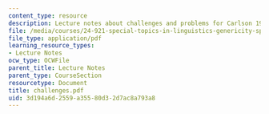 ```yaml
---
content_type: resource
description: Lecture notes about challenges and problems for Carlson 1977.
file: /media/courses/24-921-special-topics-in-linguistics-genericity-spring-2007/3d194a6d2559a35580d32d7ac8a793a8_challenges.pdf
file_type: application/pdf
learning_resource_types:
- Lecture Notes
ocw_type: OCWFile
parent_title: Lecture Notes
parent_type: CourseSection
resourcetype: Document
title: challenges.pdf
uid: 3d194a6d-2559-a355-80d3-2d7ac8a793a8
---
```

